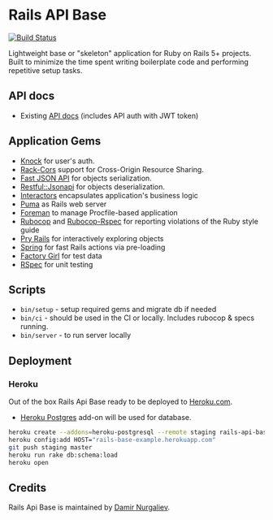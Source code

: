 # Rails API Base

[![Build Status](https://semaphoreci.com/api/v1/damirnurgaliev/rails-api-base/branches/master/badge.svg)](https://semaphoreci.com/damirnurgaliev/rails-api-base)

Lightweight base or "skeleton" application for Ruby on Rails 5+ projects. Built to minimize the time spent writing boilerplate code and performing repetitive setup tasks.

## API docs
* Existing [API docs](https://github.com/DamirNurgaliev/rails-api-base/blob/master/doc/api/index.md) (includes API auth with JWT token)

## Application Gems

* [Knock](https://github.com/nsarno/knock) for user's auth.
* [Rack-Cors](https://github.com/cyu/rack-cors) support for Cross-Origin Resource Sharing.
* [Fast JSON API](https://github.com/Netflix/fast_jsonapi) for objects serialization.
* [Restful::Jsonapi](https://github.com/Netflix/fast_jsonapi) for objects deserialization.
* [Interactors](https://github.com/collectiveidea/interactor) encapsulates application's business logic
* [Puma](https://github.com/puma/puma) as Rails web server
* [Foreman](https://github.com/ddollar/foreman) to manage Procfile-based application
* [Rubocop](https://github.com/bbatsov/rubocop) and [Rubocop-Rspec](https://github.com/nevir/rubocop-rspec)
  for reporting violations of the Ruby style guide
* [Pry Rails](https://github.com/rweng/pry-rails) for interactively exploring objects
* [Spring](https://github.com/rails/spring) for fast Rails actions via
  pre-loading
* [Factory Girl](https://github.com/thoughtbot/factory_girl) for test data
* [RSpec](https://github.com/rspec/rspec) for unit testing

## Scripts

* `bin/setup` - setup required gems and migrate db if needed
* `bin/ci` - should be used in the CI or locally. Includes rubocop & specs running.
* `bin/server` - to run server locally

## Deployment

### Heroku

Out of the box Rails Api Base ready to be deployed to [Heroku.com](http://heroku.com).

* [Heroku Postgres](https://www.heroku.com/postgres) add-on will be used for database.

```bash
heroku create --addons=heroku-postgresql --remote staging rails-api-base-example
heroku config:add HOST="rails-base-example.herokuapp.com"
git push staging master
heroku run rake db:schema:load
heroku open
```

## Credits

Rails Api Base is maintained by [Damir Nurgaliev](https://github.com/DamirNurgaliev).

